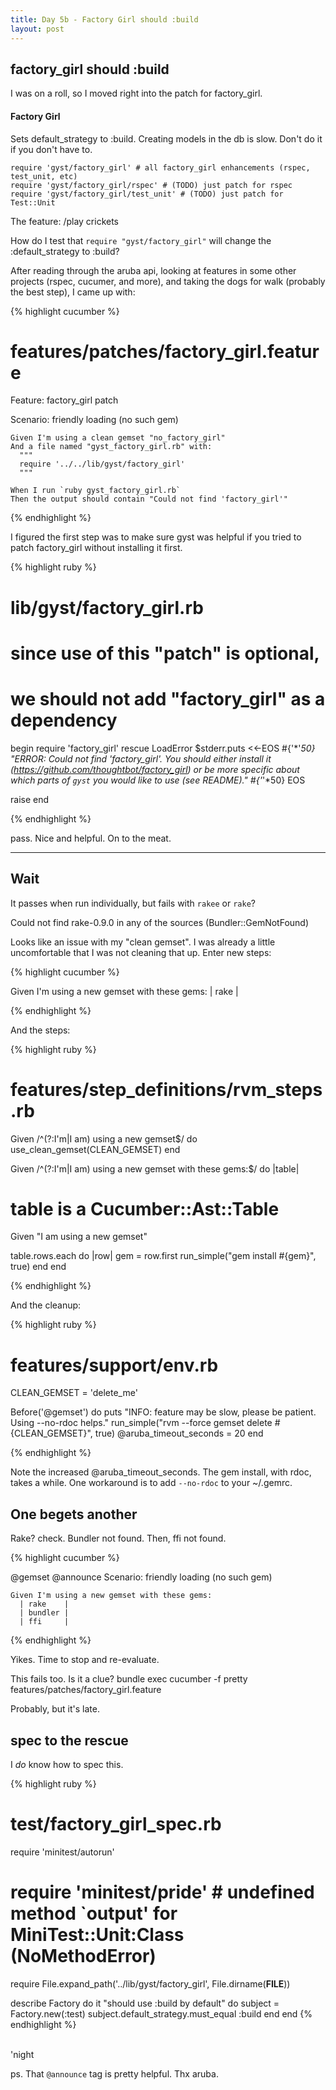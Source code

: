 ```yaml
---
title: Day 5b - Factory Girl should :build
layout: post
---
```


factory_girl should :build
--------------------------

I was on a roll, so I moved right into the patch for factory_girl.

#### Factory Girl
Sets default_strategy to :build.  Creating models in the db is slow.
Don't do it if you don't have to.

    require 'gyst/factory_girl' # all factory_girl enhancements (rspec, test_unit, etc)
    require 'gyst/factory_girl/rspec' # (TODO) just patch for rspec
    require 'gyst/factory_girl/test_unit' # (TODO) just patch for Test::Unit

The feature:
    /play crickets

How do I test that `require "gyst/factory_girl"` will change the
:default_strategy to :build?  

After reading through the aruba api, looking at features in some other projects (rspec, cucumer, and more), and taking the dogs for walk (probably the best step), I came up with:


{% highlight cucumber %}

# features/patches/factory_girl.feature

Feature: factory_girl patch

  Scenario: friendly loading (no such gem)

    Given I'm using a clean gemset "no_factory_girl"
    And a file named "gyst_factory_girl.rb" with:
      """
      require '../../lib/gyst/factory_girl'
      """

    When I run `ruby gyst_factory_girl.rb`
    Then the output should contain "Could not find 'factory_girl'"

{% endhighlight %}

I figured the first step was to make sure gyst was helpful if you
tried to patch factory_girl without installing it first.

{% highlight ruby %}

# lib/gyst/factory_girl.rb
# since use of this "patch" is optional,
#   we should not add "factory_girl" as a dependency
begin
  require 'factory_girl'
rescue LoadError
  $stderr.puts <<-EOS
#{'*'*50}
  "ERROR: Could not find 'factory_girl'.
     You should either install it (https://github.com/thoughtbot/factory_girl)
     or be more specific about which parts of `gyst` you would like to use (see README)."
#{'*'*50}
  EOS

  raise
end

{% endhighlight %}

<span class='pass'>pass</span>.  Nice and helpful.  On to the meat.

---

Wait
----

It passes when run individually, but fails with `rakee` or `rake`?
<p class="error">Could not find rake-0.9.0 in any of the sources (Bundler::GemNotFound)</p>

Looks like an issue with my "clean gemset".  I was already a little
uncomfortable that I was not cleaning that up.  Enter new steps:

{% highlight cucumber %}

Given I'm using a new gemset with these gems:
  | rake |

{% endhighlight %}

And the steps:

{% highlight ruby %}

# features/step_definitions/rvm_steps.rb

Given /^(?:I'm|I am) using a new gemset$/ do
  use_clean_gemset(CLEAN_GEMSET)
end

Given /^(?:I'm|I am) using a new gemset with these gems:$/ do |table|
  # table is a Cucumber::Ast::Table
  Given "I am using a new gemset"

  table.rows.each do |row|
    gem = row.first
    run_simple("gem install #{gem}", true)
  end
end

{% endhighlight %}

And the cleanup:

{% highlight ruby %}

# features/support/env.rb

CLEAN_GEMSET = 'delete_me'

Before('@gemset') do
  puts "INFO: feature may be slow, please be patient.  Using --no-rdoc
helps."
  run_simple("rvm --force gemset delete #{CLEAN_GEMSET}", true)
  @aruba_timeout_seconds = 20
 end

{% endhighlight %}

Note the increased @aruba_timeout_seconds.  The gem install, with rdoc,
takes a while.  One workaround is to add `--no-rdoc` to your ~/.gemrc.

One begets another
-------------------

Rake?  check.  <span class='error'>Bundler not found.</span>  Then, <span class='error'>ffi not found.</span>

{% highlight cucumber %}

  @gemset @announce
  Scenario: friendly loading (no such gem)

    Given I'm using a new gemset with these gems:
      | rake    |
      | bundler |
      | ffi     |

{% endhighlight %}

Yikes.  Time to stop and re-evaluate.

This fails too.  Is it a clue?
    bundle exec cucumber -f pretty features/patches/factory_girl.feature

Probably, but it's late.

spec to the rescue
------------------

I _do_ know how to spec this.

{% highlight ruby %}
# test/factory_girl_spec.rb

require 'minitest/autorun'
# require 'minitest/pride' # undefined method `output' for MiniTest::Unit:Class (NoMethodError)
require File.expand_path('../lib/gyst/factory_girl', File.dirname(__FILE__))

describe Factory do
  it "should use :build by default" do
    subject = Factory.new(:test)
    subject.default_strategy.must_equal :build
  end
end
{% endhighlight %}

<br/>
'night

ps.  That `@announce` tag is pretty helpful.  Thx aruba.

